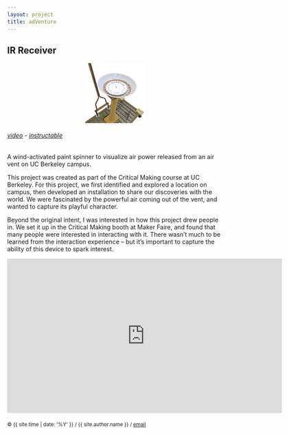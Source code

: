```yaml
---
layout: project
title: adVenture
---
```


<style>
img { max-width: 500px; }
</style>

## IR Receiver

<style>
img { display: inline; }
img#adVenture { width: 10em; }
img.proj { display: block; margin: auto; }
</style>

<img id="adVenture" class="proj" src="/src/img/adventure.jpg">


###### [video][video] - [instructable][hackster-instructions]


A wind-activated paint spinner to visualize air power released from an air vent on UC Berkeley campus.

This project was created as part of the Critical Making course at UC Berkeley. For this project, we first identified and explored a location on campus, then developed an installation to share our discoveries with the world. We were fascinated by the powerful air coming out of the vent, and wanted to capture its playful character.

Beyond the original intent, I was interested in how this project drew people in. We set it up in the Critical Making booth at Maker Faire, and found that many people were interested in interacting with it. There wasn’t much to be learned from the interaction experience – but it’s important to capture the ability of this device to spark interest.

<center>
<iframe width="640" height="360" src="https://www.youtube.com/embed/foMZ-XJI_98" frameborder="0" allowfullscreen></iframe>
</center>

<small> &copy; {{ site.time | date: '%Y' }} / {{ site.author.name }} /
[email][mail]</small>

[mail]:mailto:molecule@berkeley.edu
[video]:https://www.youtube.com/watch?v=foMZ-XJI_98
[hackster-instructions]:https://www.hackster.io/alexsg/adventure-paint-with-the-wind-0afeda


